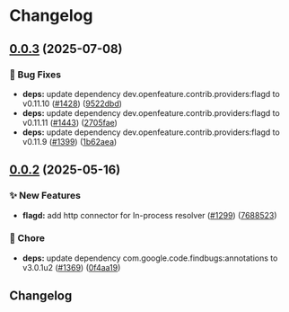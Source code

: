 # Changelog

## [0.0.3](https://github.com/open-feature/java-sdk-contrib/compare/dev.openfeature.contrib.tools.flagdhttpconnector-v0.0.2...dev.openfeature.contrib.tools.flagdhttpconnector-v0.0.3) (2025-07-08)


### 🐛 Bug Fixes

* **deps:** update dependency dev.openfeature.contrib.providers:flagd to v0.11.10 ([#1428](https://github.com/open-feature/java-sdk-contrib/issues/1428)) ([9522dbd](https://github.com/open-feature/java-sdk-contrib/commit/9522dbd3300f70962f9b60399c927b61e80186e0))
* **deps:** update dependency dev.openfeature.contrib.providers:flagd to v0.11.11 ([#1443](https://github.com/open-feature/java-sdk-contrib/issues/1443)) ([2705fae](https://github.com/open-feature/java-sdk-contrib/commit/2705fae23b48e109438d46e91103430ca01e3800))
* **deps:** update dependency dev.openfeature.contrib.providers:flagd to v0.11.9 ([#1399](https://github.com/open-feature/java-sdk-contrib/issues/1399)) ([1b62aea](https://github.com/open-feature/java-sdk-contrib/commit/1b62aea7eab20efbe706abac299092c19c2bd76a))

## [0.0.2](https://github.com/open-feature/java-sdk-contrib/compare/dev.openfeature.contrib.tools.flagdhttpconnector-v0.0.1...dev.openfeature.contrib.tools.flagdhttpconnector-v0.0.2) (2025-05-16)


### ✨ New Features

* **flagd:** add http connector for In-process resolver ([#1299](https://github.com/open-feature/java-sdk-contrib/issues/1299)) ([7688523](https://github.com/open-feature/java-sdk-contrib/commit/7688523669dd6f63cccf85a80bd1330a0c5d501f))


### 🧹 Chore

* **deps:** update dependency com.google.code.findbugs:annotations to v3.0.1u2 ([#1369](https://github.com/open-feature/java-sdk-contrib/issues/1369)) ([0f4aa19](https://github.com/open-feature/java-sdk-contrib/commit/0f4aa19ae359029e27b1ec0a9468bbfa347b0d78))

## Changelog
